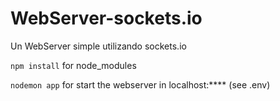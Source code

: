 # WebServer-sockets.io
Un WebServer simple utilizando sockets.io

``` npm install ``` for node_modules

``` nodemon app ``` for start the webserver in localhost:**** (see .env)
